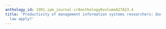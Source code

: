 ```yaml
---
anthology_id: 1991.ipm_journal-ir0anthology0volumeA27A23.4
title: 'Productivity of management information systems researchers: Does Lotka''s
  law apply?'
---
```

